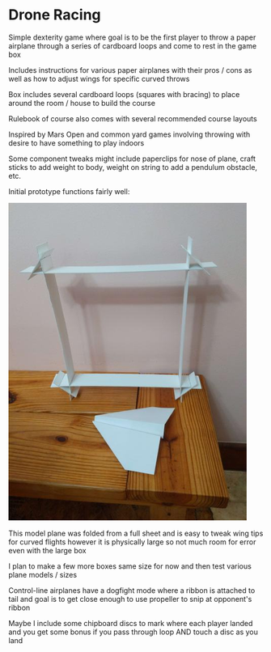 # Drone Racing
Simple dexterity game where goal is to be the first player to throw a paper airplane through a series of cardboard loops and come to rest in the game box

Includes instructions for various paper airplanes with their pros / cons as well as how to adjust wings for specific curved throws

Box includes several cardboard loops (squares with bracing) to place around the room / house to build the course

Rulebook of course also comes with several recommended course layouts

Inspired by Mars Open and common yard games involving throwing with desire to have something to play indoors

Some component tweaks might include paperclips for nose of plane, craft sticks to add weight to body, weight on string to add a pendulum obstacle, etc.

Initial prototype functions fairly well:

<img src="Drone Racing/prototype.jpg" />

This model plane was folded from a full sheet and is easy to tweak wing tips for curved flights however it is physically large so not much room for error even with the large box

I plan to make a few more boxes same size for now and then test various plane models / sizes

Control-line airplanes have a dogfight mode where a ribbon is attached to tail and goal is to get close enough to use propeller to snip at opponent's ribbon

Maybe I include some chipboard discs to mark where each player landed and you get some bonus if you pass through loop AND touch a disc as you land